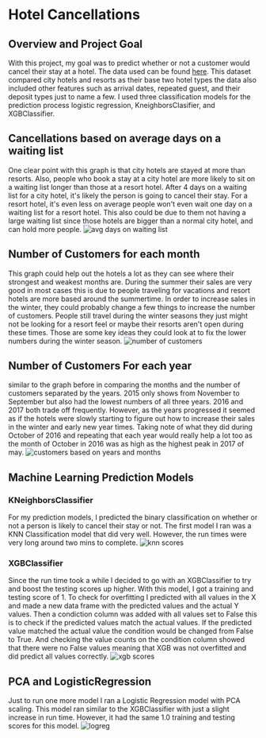 # Hotel Cancellations

## Overview and Project Goal 
With this project, my goal was to predict whether or not a customer would cancel their stay at a hotel. The data used can be found [here](https://www.kaggle.com/jessemostipak/hotel-booking-demand). This dataset compared city hotels and resorts as their base two hotel types the data also included other features such as arrival dates, repeated guest, and their deposit types just to name a few. I used three classification models for the prediction process logistic regression, KneighborsClasifier, and XGBClassifier. 

## Cancellations based on average days on a waiting list
One clear point with this graph is that city hotels are stayed at more than resorts. Also, people who book a stay at a city hotel are more likely to sit on a waiting list longer than those at a resort hotel. After 4 days on a waiting list for a city hotel, it's likely the person is going to cancel their stay. For a resort hotel, it's even less on average people won't even wait one day on a waiting list for a resort hotel. This also could be due to them not having a large waiting list since those hotels are bigger than a normal city hotel, and can hold more people.
![avg days on waiting list](https://user-images.githubusercontent.com/88803320/143910927-45ef10d0-d127-4476-b0d6-8a7758c3b706.png)



## Number of Customers for each month
This graph could help out the hotels a lot as they can see where their strongest and weakest months are. During the summer their sales are very good in most cases this is due to people traveling for vacations and resort hotels are more based around the summertime. In order to increase sales in the winter, they could probably change a few things to increase the number of customers. People still travel during the winter seasons they just might not be looking for a resort feel or maybe their resorts aren't open during these times. Those are some key ideas they could look at to fix the lower numbers during the winter season. 
![number of customers](https://user-images.githubusercontent.com/88803320/143910911-68703d18-b10e-41c9-99bd-f7cf885cdee4.png)

## Number of Customers For each year 
similar to the graph before in comparing the months and the number of customers separated by the years. 2015 only shows from November to September but also had the lowest numbers of all three years. 2016 and 2017 both trade off frequently. However, as the years progressed it seemed as if the hotels were slowly starting to figure out how to increase their sales in the winter and early new year times. Taking note of what they did during October of 2016 and repeating that each year would really help a lot too as the month of October in 2016 was as high as the highest peak in 2017 of may.
![customers based on years and months](https://user-images.githubusercontent.com/88803320/143919291-b1462dbb-334c-4c41-b9d0-60827f957580.png)


## Machine Learning Prediction Models
### KNeighborsClassifier
For my prediction models, I predicted the binary classification on whether or not a person is likely to cancel their stay or not. The first model I ran was a KNN Classification model that did very well. However, the run times were very long around two mins to complete.
![knn scores](https://user-images.githubusercontent.com/88803320/143914881-964859a9-02fc-4f22-a272-a8ee548bd973.JPG)


### XGBClassifier
Since the run time took a while I decided to go with an XGBClassifier to try and boost the testing scores up higher. With this model, I got a training and testing score of 1. To check for overfitting I predicted with all values in the X and made a new data frame with the predicted values and the actual Y values. Then a condiction column was added with all values set to False this is to check if the predicted values match the actual values. If the predicted value matched the actual value the condition would be changed from False to True. And checking the value counts on the condition column showed that there were no False values meaning that XGB was not overfitted and did predict all values correctly. 
![xgb scores](https://user-images.githubusercontent.com/88803320/143914899-8f0db4a2-9845-4583-a95f-cea637227cd5.JPG)


## PCA and LogisticRegression
Just to run one more model I ran a Logistic Regression model with PCA scaling. This model ran similar to the XGBClassifier with just a slight increase in run time. However, it had the same 1.0 training and testing scores for this model.
![logreg](https://user-images.githubusercontent.com/88803320/143915036-54dd8144-5de6-4e7a-bf0e-d04b9b33952c.JPG)
